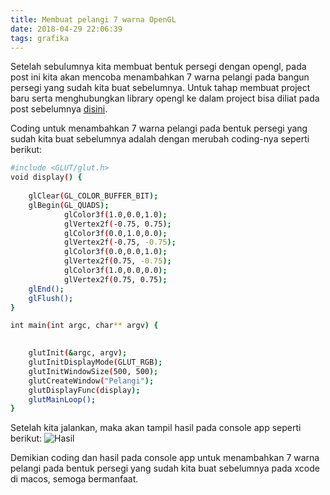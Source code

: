 ```yaml
---
title: Membuat pelangi 7 warna OpenGL
date: 2018-04-29 22:06:39
tags: grafika
---
```


Setelah sebulumnya kita membuat bentuk persegi dengan opengl, pada post ini kita akan mencoba menambahkan 7 warna pelangi pada bangun persegi yang sudah kita buat sebelumnya.
Untuk tahap membuat project baru serta menghubungkan library opengl ke dalam project bisa diliat pada post sebelumnya [disini](https://iwanbazz.github.io/2018/04/28/Membuat-objek-titik-OpenGL-dengan-menggunakan-Xcode/).

Coding untuk menambahkan 7 warna pelangi pada bentuk persegi yang sudah kita buat sebelumnya adalah dengan merubah coding-nya seperti berikut:
``` bash
#include <GLUT/glut.h>
void display() {
    
    glClear(GL_COLOR_BUFFER_BIT);
    glBegin(GL_QUADS);
            glColor3f(1.0,0.0,1.0);
            glVertex2f(-0.75, 0.75);
            glColor3f(0.0,1.0,0.0);
            glVertex2f(-0.75, -0.75);
            glColor3f(0.0,0.0,1.0);
            glVertex2f(0.75, -0.75);
            glColor3f(1.0,0.0,0.0);
            glVertex2f(0.75, 0.75);
    glEnd();
    glFlush();
}

int main(int argc, char** argv) {
    

    glutInit(&argc, argv);
    glutInitDisplayMode(GLUT_RGB);
    glutInitWindowSize(500, 500);
    glutCreateWindow("Pelangi");
    glutDisplayFunc(display);
    glutMainLoop();
}
```

Setelah kita jalankan, maka akan tampil hasil pada console app seperti berikut:
![Hasil](https://github.com/iwanbazz/iwanbazz.github.io/blob/master/img/pelangi.png?raw=true)

Demikian coding dan hasil pada console app untuk menambahkan 7 warna pelangi pada bentuk persegi yang sudah kita buat sebelumnya pada xcode di macos, semoga bermanfaat.